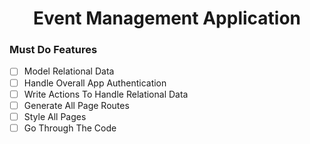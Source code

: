 <h1 align="center">Event Management Application</h1>

### Must Do Features

- [ ] Model Relational Data
- [ ] Handle Overall App Authentication
- [ ] Write Actions To Handle Relational Data
- [ ] Generate All Page Routes 
- [ ] Style All Pages
- [ ] Go Through The Code